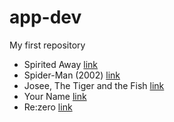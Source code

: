 # app-dev
My first repository
- Spirited Away
<a href="https://www.imdb.com/title/tt0245429/mediaviewer/rm4207852801/">link</a>
- Spider-Man (2002)
<a href="https://www.imdb.com/title/tt0145487/mediaviewer/rm3632146944/">link</a>
- Josee, The Tiger and the Fish
<a href="https://www.imdb.com/title/tt12879624/mediaviewer/rm2364121601/">link</a>
- Your Name
<a href="https://www.imdb.com/title/tt5311514/mediaviewer/rm3216783616/">link</a>
- Re:zero
<a href="https://www.imdb.com/title/tt5607616/mediaviewer/rm3370844160/">link<a/>
